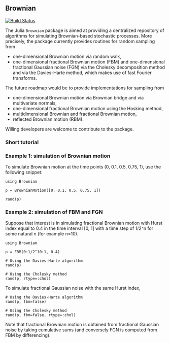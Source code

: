 ## Brownian

[![Build Status](https://travis-ci.org/UniversityofWarwick/Brownian.jl.png)](https://travis-ci.org/UniversityofWarwick/Brownian.jl)

The Julia `Brownian` package is aimed at providing a centralized repository of algorithms for simulating Brownian-based
stochastic processes. More precisely, the package currently provides routines for random sampling from
* one-dimensional Brownian motion via random walk,
* one-dimensional fractional Brownian motion (FBM) and one-dimensional fractional Gaussian noise (FGN) via the Cholesky
decomposition method and via the Davies-Harte method, which makes use of fast Fourier transforms.

The future roadmap would be to provide implementations for sampling from
* one-dimensional Brownian motion via Brownian bridge and via multivariate normals,
* one-dimensional fractional Brownian motion using the Hosking method,
* multidimensional Brownian and fractional Brownian motion,
* reflected Brownian motion (RBM).

Willing developers are welcome to contribute to the package.

### Short tutorial

### Example 1: simulation of Brownian motion

To simulate Brownian motion at the time points (0, 0.1, 0.5, 0.75, 1), use the following snippet:

```
using Brownian

p = BrownianMotion([0, 0.1, 0.5, 0.75, 1])

rand(p)
```

### Example 2: simulation of FBM and FGN

Suppose that interest is in simulating fractional Brownian motion with Hurst index equal to 0.4 in the time interval
[0, 1] with a time step of 1/2^n for some natural n (for example n=10).

```
using Brownian

p = FBM(0:1/2^10:1, 0.4)

# Using the Davies-Harte algorithm
rand(p)

# Using the Cholesky method
rand(p, rtype=:chol)
```

To simulate fractional Gaussian noise with the same Hurst index,

```
# Using the Davies-Harte algorithm
rand(p, fbm=false)

# Using the Cholesky method
rand(p, fbm=false, rtype=:chol)
```

Note that fractional Brownian motion is obtained from fractional Gaussian noise by taking cumulative sums (and 
conversely FGN is computed from FBM by differencing).
